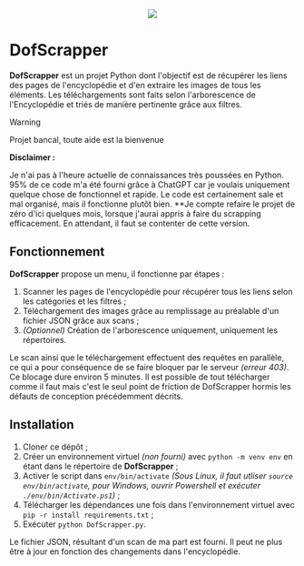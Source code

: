 <p align="center">
  <img src="https://static.ankama.com/dofus/www/game/items/200/12771.png" />
</p>

# DofScrapper

**DofScrapper** est un projet Python dont l'objectif est de récupérer les liens des pages de l'encyclopédie et d'en extraire les images de tous les éléments. Les téléchargements sont faits selon l'arborescence de l'Encyclopédie et triés de manière pertinente grâce aux filtres.

> [!warning]
> Projet bancal, toute aide est la bienvenue

**Disclaimer :**

Je n'ai pas à l'heure actuelle de connaissances très poussées en Python. 95% de ce code m'a été fourni grâce à ChatGPT car je voulais uniquement quelque chose de fonctionnel et rapide. Le code est certainement sale et mal organisé, mais il fonctionne plutôt bien.
**Je compte refaire le projet de zéro d'ici quelques mois, lorsque j'aurai appris à faire du scrapping efficacement. En attendant, il faut se contenter de cette version.

## Fonctionnement 

**DofScrapper** propose un menu, il fonctionne par étapes : 
1. Scanner les pages de l'encyclopédie pour récupérer tous les liens selon les catégories et les filtres ;
2. Téléchargement des images grâce au remplissage au préalable d'un fichier JSON grâce aux scans ;
3. *(Optionnel)* Création de l'arborescence uniquement, uniquement les répertoires.

Le scan ainsi que le téléchargement effectuent des requêtes en parallèle, ce qui a pour conséquence de se faire bloquer par le serveur *(erreur 403)*. Ce blocage dure environ 5 minutes. Il est possible de tout télécharger comme il faut mais c'est le seul point de friction de DofScrapper hormis les défauts de conception précédemment décrits.

## Installation 

1. Cloner ce dépôt ;
2. Créer un environnement virtuel *(non fourni)* avec `python -m venv env` en étant dans le répertoire de **DofScrapper** ;
3. Activer le script dans `env/bin/activate` *(Sous Linux, il faut utliser `source env/bin/activate`, pour Windows, ouvrir Powershell et exécuter `./env/bin/Activate.ps1`)* ;
4. Télécharger les dépendances une fois dans l'environnement virtuel avec `pip -r install requirements.txt` ;
5. Exécuter `python DofScrapper.py`.

Le fichier JSON, résultant d'un scan de ma part est fourni. Il peut ne plus être à jour en fonction des changements dans l'encyclopédie.

